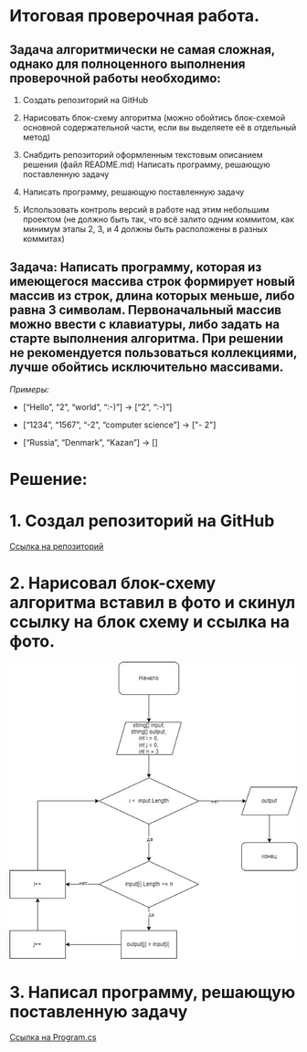 # Итоговая проверочная работа.
## Задача алгоритмически не самая сложная, однако для полноценного выполнения проверочной работы необходимо:

 1. Создать репозиторий на GitHub

2. Нарисовать блок-схему алгоритма (можно обойтись блок-схемой основной содержательной части, если вы выделяете её в отдельный метод)

3. Снабдить репозиторий оформленным текстовым описанием решения (файл README.md)
Написать программу, решающую поставленную задачу

4. Написать программу, решающую поставленную задачу

5. Использовать контроль версий в работе над этим небольшим проектом (не должно быть так, что всё залито одним коммитом, как минимум этапы 2, 3, и 4 должны быть расположены в разных коммитах)

## Задача: Написать программу, которая из имеющегося массива строк формирует новый массив из строк, длина которых меньше, либо равна 3 символам. Первоначальный массив можно ввести с клавиатуры, либо задать на старте выполнения алгоритма. При решении не рекомендуется пользоваться коллекциями, лучше обойтись исключительно массивами.

*Примеры:*

* [“Hello”, “2”, “world”, “:-)”] → [“2”, “:-)”]

* [“1234”, “1567”, “-2”, “computer science”] → ["- 2"]

* [“Russia”, “Denmark”, “Kazan”] → []

# Решение:

# 1. Создал репозиторий на GitHub
 
[Ссылка на репозиторий](https://github.com/olegPip/finalprojekt/blob/master/block%20diagram/Diagram.jpg "Необязательная подсказка")


# 2. Нарисовал блок-схему алгоритма вставил в фото и скинул ссылку на блок схему и ссылка на фото. 
![Diagram.jpg](block%20diagram/Diagram.jpg)

# 3. Написал программу, решающую поставленную задачу
[Ссылка на Program.cs](https://github.com/olegPip/finalprojekt/blob/master/programa/Program.cs "Необязательная подсказка")

